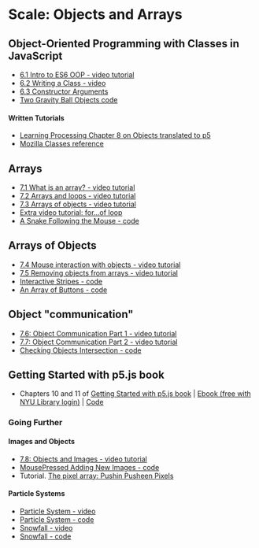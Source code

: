 # Scale: Objects and Arrays

<!-- Some of the videos in this section were created last year and some two years ago. They use different editors for p5.js. All of the concepts should still apply, however, there are some minor changes. If you notice something way off, please let Dan know! -->

## Object-Oriented Programming with Classes in JavaScript
* [6.1 Intro to ES6 OOP - video tutorial](https://www.youtube.com/watch?v=xG2Vbnv0wvg)
* [6.2 Writing a Class - video](https://www.youtube.com/watch?v=T-HGdc8L-7w)
* [6.3 Constructor Arguments](https://www.youtube.com/watch?v=rHiSsgFRgx4)
* [Two Gravity Ball Objects code](https://editor.p5js.org/icm4.0/sketches/vshTFC6kU)
#### Written Tutorials
* [Learning Processing Chapter 8 on Objects translated to p5](https://shiffman.github.io/Learning-p5.js/ch08.html)
* [Mozilla Classes reference](https://developer.mozilla.org/en-US/docs/Web/JavaScript/Reference/Classes)

## Arrays
* [7.1 What is an array? - video tutorial](https://www.youtube.com/watch?v=VIQoUghHSxU)
* [7.2 Arrays and loops - video tutorial](https://www.youtube.com/watch?v=RXWO3mFuW-I)
* [7.3 Arrays of objects - video tutorial](https://www.youtube.com/watch?v=fBqaA7zRO58)
* [Extra video tutorial: for...of loop](https://youtu.be/Y8sMnRQYr3c?list=PLRqwX-V7Uu6Zy51Q-x9tMWIv9cueOFTFA)
* [A Snake Following the Mouse - code](https://editor.p5js.org/icm/sketches/BkBsybb5X)

## Arrays of Objects
* [7.4 Mouse interaction with objects - video tutorial](https://www.youtube.com/watch?v=TaN5At5RWH8)
* [7.5 Removing objects from arrays - video tutorial](https://www.youtube.com/watch?v=tA_ZgruFF9k)
* [Interactive Stripes - code](http://editor.p5js.org/icm/sketches/B1ja76khW)
* [An Array of Buttons - code](http://editor.p5js.org/icm/sketches/BkaTNak3Z)

## Object "communication"
* [7.6: Object Communication Part 1 - video tutorial](https://youtu.be/W1-ej3Wu5zg?list=PLRqwX-V7Uu6Zy51Q-x9tMWIv9cueOFTFA)
* [7.7: Object Communication Part 2 - video tutorial](https://youtu.be/5Q9cA0REztY?list=PLRqwX-V7Uu6Zy51Q-x9tMWIv9cueOFTFA)
* [Checking Objects Intersection - code](http://editor.p5js.org/icm/sketches/S1BbBT13b)

## Getting Started with p5.js book
*  Chapters 10 and 11 of [Getting Started with p5.js book](http://amzn.to/2ckixCW) | [Ebook (free with NYU Library login)](https://ebookcentral.proquest.com/lib/nyulibrary-ebooks/detail.action?docID=4333728) | [Code](https://github.com/lmccart/gswp5.js-code)

### Going Further
#### Images and Objects
* [7.8: Objects and Images - video tutorial](https://youtu.be/i2C1hrJMwz0?list=PLRqwX-V7Uu6Zy51Q-x9tMWIv9cueOFTFA)
* [MousePressed Adding New Images - code](http://editor.p5js.org/icm/sketches/SJzKEak3W)
* Tutorial. [The pixel array: Pushin Pusheen Pixels](https://github.com/itpresidents/icm-help-sessions-2020/blob/master/session-06/session-06-example.md)
#### Particle Systems
* [Particle System - video](https://youtu.be/UcdigVaIYAk)
* [Particle System - code](https://editor.p5js.org/icm/sketches/B1d5xfS5X)
* [Snowfall - video](https://youtu.be/cl-mHFCGzYk)
* [Snowfall - code](https://editor.p5js.org/icm/sketches/HkICgMSqQ)
